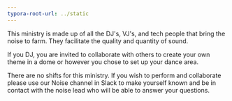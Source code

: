 ```yaml
---
typora-root-url: ../static
---
```


This ministry is made up of all the DJ's, VJ's, and tech people that bring the noise to farm. They facilitate the quality and quantity of sound.

If you DJ, you are invited to collaborate with others to create your own theme in a dome or however you chose to set up your dance area. 



There are no shifts for this ministry. If you wish to perform and  collaborate  please use our Noise channel in Slack to make yourself known and be in contact with the noise lead who will be able to answer your questions.
